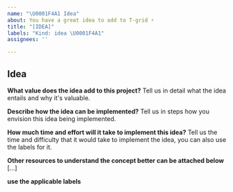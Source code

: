 ```yaml
---
name: "\U0001F4A1 Idea"
about: You have a great idea to add to T-grid ⚡
title: "[IDEA]"
labels: "Kind: idea \U0001F4A1"
assignees: ''

---
```


## Idea



**What value does the idea add to this project?**
Tell us in detail what the idea entails and why it's valuable.

**Describe how the idea can be implemented?**
Tell us in steps how you envision this idea being implemented.

**How much time and effort will it take to implement this idea?**
Tell us the time and difficulty that it would take to implement the idea, you can also use the labels for it. 

**Other resources to understand the concept better can be attached below**
[...]



**use the applicable labels**

